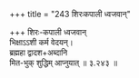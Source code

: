 +++
title = "243 शिरःकपाली ध्वजवान्"

+++
शिरः-कपाली ध्वजवान्  
भिक्षाऽऽशी कर्म वेदयन्।  
ब्रह्महा द्वादश+अब्दानि  
मित-भुक् शुद्धिम् आप्नुयात्  ॥ ३.२४३ ॥